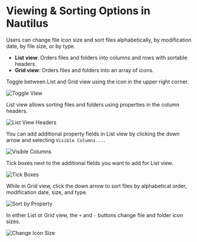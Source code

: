 # Viewing & Sorting Options in Nautilus

Users can change file icon size and sort files alphabetically, by modification date, by file size, or by type.

- **List view**: Orders files and folders into columns and rows with sortable headers.
- **Grid view**: Orders files and folders into an array of icons.

Toggle between List and Grid view using the icon in the upper right corner.

![Toggle View](/images/navigate-files-folders/toggle-view.png)

List view allows sorting files and folders using properties in the column headers.

![List View Headers](/images/navigate-files-folders/list-view-headers.png)

You can add additional property fields in List view by clicking the down arrow and selecting `Visible Columns...`.

![Visible Columns](/images/navigate-files-folders/visible-columns.png)

Tick boxes next to the additional fields you want to add for List view.

![Tick Boxes](/images/navigate-files-folders/tick-boxes.png)

While in Grid view, click the down arrow to sort files by alphabetical order, modification date, size, and type.

![Sort by Property](/images/navigate-files-folders/sort-by-property.png)

In either List or Grid view, the `+` and `-` buttons change file and folder icon sizes.

![Change Icon Size](/images/navigate-files-folders/change-icon-size.png)
